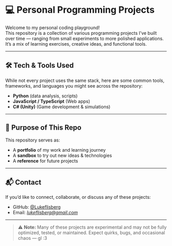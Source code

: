 # 💻 Personal Programming Projects

Welcome to my personal coding playground!  
This repository is a collection of various programming projects I’ve built over time — ranging from small experiments to more polished applications.  
It’s a mix of learning exercises, creative ideas, and functional tools.

---

## 🛠 Tech & Tools Used

While not every project uses the same stack, here are some common tools, frameworks, and languages you might see across the repository:
- **Python** (data analysis, scripts)
- **JavaScript / TypeScript** (Web apps)
- **C# (Unity)** (Game development & simulations)

---

## 🚀 Purpose of This Repo

This repository serves as:
- A **portfolio** of my work and learning journey
- A **sandbox** to try out new ideas & technologies
- A **reference** for future projects

---

## 📬 Contact

If you’d like to connect, collaborate, or discuss any of these projects:
- GitHub: [@Lukeflisberg](https://github.com/Lukeflisberg)
- Email: *lukeflisberg@gmail.com*

---

> ⚠️ **Note:** Many of these projects are experimental and may not be fully optimized, tested, or maintained. Expect quirks, bugs, and occasional chaos — gl :3
